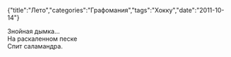 {"title":"Лето","categories":"Графомания","tags":"Хокку","date":"2011-10-14"}

Знойная дымка...  
На раскаленном песке  
Спит саламандра.

